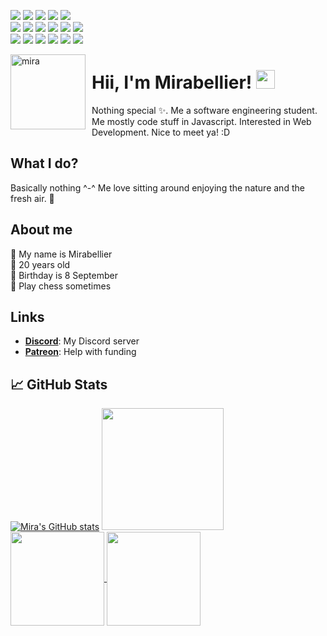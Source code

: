 ![](https://api.ghprofile.me/view?username=MiraBellierr&color=DA70D6&style=plastic&logo=Github&logoColor=DA70D6)
[![](https://img.shields.io/discord/864537979339014184?color=blue&label=Kanna%27s%20Kawaii%20Klubhouse&logo=discord&logoColor=white&style=plastic)](https://discord.gg/NcPeGuNEdc)
[![](https://img.shields.io/github/sponsors/MiraBellierr?color=DDA0DD&label=Patreon&logo=Patreon&logoColor=DDA0DD&style=plastic)](https://www.patreon.com/jasminebot)
[![](https://img.shields.io/github/followers/MiraBellierr?color=EE82EE&label=Followers&logo=Github&logoColor=EE82EE&style=plastic)](https://github.com/MiraBellierr)
[![](https://img.shields.io/github/stars/MiraBellierr/Kannabotto?color=DA70D6&label=Stars&logo=Github&logoColor=DA70D6&style=plastic)](https://github.com/MiraBellierr/Kannabotto)<br>
![](https://img.shields.io/badge/Linux-00008B?style=plastic&logo=linux&logoColor=white)
![](https://img.shields.io/badge/Ubuntu-E95420?style=plastic&logo=ubuntu&logoColor=white)
![](https://img.shields.io/badge/Bash-ED1C24?style=plastic&logo=gnu-bash&logoColor=white)
![](https://img.shields.io/badge/Visual%20Studio%20Code-0078d7?style=plastic&logo=visual-studio-code&logoColor=white)
![](https://img.shields.io/badge/SQLite-07405E?style=plastic&logo=sqlite&logoColor=white)
![](https://img.shields.io/badge/JavaScript-F7DF1E?style=plastic&logo=javascript&logoColor=black)<br>
![](https://img.shields.io/badge/Node.js-43853D?style=plastic&logo=node-dot-js&logoColor=white)
![](https://img.shields.io/badge/C%2B%2B-00599C?style=plastic&logo=c%2B%2B&logoColor=white)
![](https://img.shields.io/badge/C-00599C?style=plastic&logo=c&logoColor=white)
![](https://img.shields.io/badge/Java-ED8B00?style=plastic&logo=java&logoColor=white)
![](https://img.shields.io/badge/DigitalOcean-%230167ff.svg?style=plastic&logo=digitalOcean&logoColor=white)
![](https://img.shields.io/badge/Intel-Core_i5_5th-0071C5?style=plastic&logo=intel&logoColor=white)

<img width="120" height="120" align="left" style="float: left; margin: 0 10px 0 0;" alt="mira" src="https://github.com/MiraBellierr.png">

# Hii, I'm Mirabellier! <img src="https://raw.githubusercontent.com/MartinHeinz/MartinHeinz/master/wave.gif" width="30px" height="30px">
Nothing special ✨. Me a software engineering student. Me mostly code stuff in Javascript. Interested in Web Development. Nice to meet ya! :D
## What I do?
Basically nothing ^-^ Me love sitting around enjoying the nature and the fresh air. 🌳

## About me
🌿 My name is Mirabellier<br>
🍂 20 years old<br>
🍓 Birthday is 8 September<br>
🧩 Play chess sometimes<br>

## Links
* **[Discord](https://discord.gg/NcPeGuNEdc)**: My Discord server
* **[Patreon](https://www.patreon.com/kannacoco?fan_landing=true)**: Help with funding
## &#x1f4c8; GitHub Stats
[![Mira's GitHub stats](https://github-readme-stats.vercel.app/api?username=MiraBellierr&theme=radical&include_all_commits=true&show_icons=true)](https://github.com/MiraBellierr)
<img src="https://github-readme-stats.vercel.app/api/top-langs/?username=MiraBellierr&theme=radical&langs_count=10&hide=html,css,makefile,shell,Dockerfile&layout=compact&custom_title=Mira's%20Top%20Languages" height=195px/>
<br>
<a href="https://github.com/MiraBellierr/kanna">
  <img align="center" src="https://github-readme-stats.vercel.app/api/pin/?username=MiraBellierr&repo=kanna&theme=radical" height=150px/>
</a>
<a href="[https://github.com/MiraBellierr/kanna](https://github.com/MiraBellierr/image-uploader)">
  <img align="center" src="https://github-readme-stats.vercel.app/api/pin/?username=MiraBellierr&repo=kanna&theme=radical" height=150px/>
</a>
